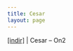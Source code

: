 ```yaml
---
title: Cesar
layout: page
---
```


<a href="https://cloud.mail.ru/public/d7c3023486da/Cesar%20-%20ON2" target="_blank">[indir]</a> | Cesar &#8211; On2